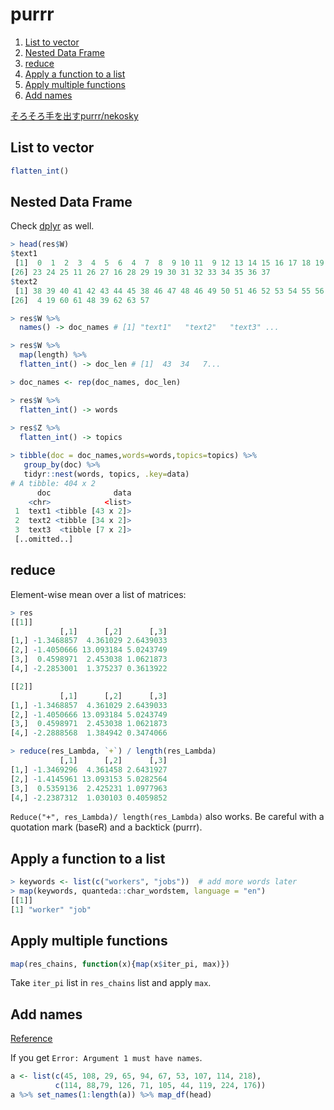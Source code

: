 # purrr

1. [List to vector](#list-to-vector)
2. [Nested Data Frame](#nested-data-frame)
3. [reduce](#reduce)
4. [Apply a function to a list](#apply-a-function-to-a-list)
5. [Apply multiple functions](#apply-multiple-functions)
6. [Add names](#add-names)

[そろそろ手を出すpurrr/nekosky](https://speakerdeck.com/s_uryu/nekosky)

## List to vector
```r
flatten_int()
```    

## Nested Data Frame
Check [dplyr](https://github.com/Shusei-E/Code_Tips/blob/master/R/dplyr.md#nested-data-frame) as well.

```r
> head(res$W)
$text1
 [1]  0  1  2  3  4  5  6  4  7  8  9 10 11  9 12 13 14 15 16 17 18 19 20 21 22
[26] 23 24 25 11 26 27 16 28 29 19 30 31 32 33 34 35 36 37
$text2
 [1] 38 39 40 41 42 43 44 45 38 46 47 48 46 49 50 51 46 52 53 54 55 56 57 58 59
[26]  4 19 60 61 48 39 62 63 57

> res$W %>%
  names() -> doc_names # [1] "text1"   "text2"   "text3" ...

> res$W %>%
  map(length) %>%
  flatten_int() -> doc_len # [1]  43  34   7...

> doc_names <- rep(doc_names, doc_len) 

> res$W %>%
  flatten_int() -> words
  
> res$Z %>%
  flatten_int() -> topics

> tibble(doc = doc_names,words=words,topics=topics) %>%
   group_by(doc) %>%
   tidyr::nest(words, topics, .key=data)
# A tibble: 404 x 2
      doc              data
    <chr>            <list>
 1  text1 <tibble [43 x 2]>
 2  text2 <tibble [34 x 2]>
 3  text3  <tibble [7 x 2]>
 [..omitted..]
```


## reduce
Element-wise mean over a list of matrices:
```r
> res
[[1]]
           [,1]      [,2]      [,3]
[1,] -1.3468857  4.361029 2.6439033
[2,] -1.4050666 13.093184 5.0243749
[3,]  0.4598971  2.453038 1.0621873
[4,] -2.2853001  1.375237 0.3613922

[[2]]
           [,1]      [,2]      [,3]
[1,] -1.3468857  4.361029 2.6439033
[2,] -1.4050666 13.093184 5.0243749
[3,]  0.4598971  2.453038 1.0621873
[4,] -2.2888568  1.384942 0.3474066

> reduce(res_Lambda, `+`) / length(res_Lambda)
           [,1]      [,2]      [,3]
[1,] -1.3469296  4.361458 2.6431927
[2,] -1.4145961 13.093153 5.0282564
[3,]  0.5359136  2.425231 1.0977963
[4,] -2.2387312  1.030103 0.4059852
```
`Reduce("+", res_Lambda)/ length(res_Lambda)` also works. Be careful with a quotation mark (baseR) and a backtick (purrr).


## Apply a function to a list
```r
> keywords <- list(c("workers", "jobs"))  # add more words later
> map(keywords, quanteda::char_wordstem, language = "en")
[[1]]
[1] "worker" "job"
```

## Apply multiple functions
```r
map(res_chains, function(x){map(x$iter_pi, max)})
```
Take `iter_pi` list in `res_chains` list and apply `max`.

## Add names
[Reference](https://github.com/tidyverse/purrr/issues/179#issuecomment-310862158)

If you get `Error: Argument 1 must have names`.
```r
a <- list(c(45, 108, 29, 65, 94, 67, 53, 107, 114, 218), 
          c(114, 88,79, 126, 71, 105, 44, 119, 224, 176))
a %>% set_names(1:length(a)) %>% map_df(head) 
```
